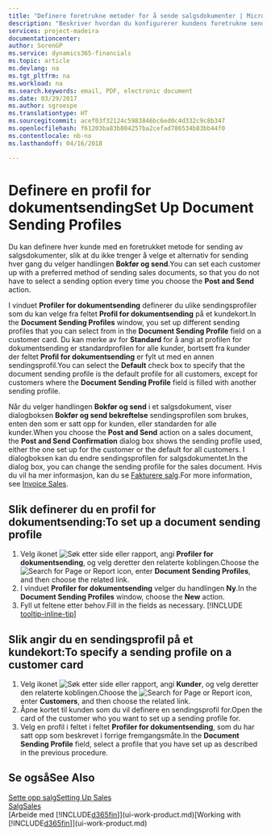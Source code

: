 ```yaml
---
title: "Definere foretrukne metoder for å sende salgsdokumenter | Microsoft-dokumentasjon"
description: "Beskriver hvordan du konfigurerer kundens foretrukne sendemetode for salgsdokumenter, for eksempel e-post, PDF-fil, elektronisk dokument og så videre."
services: project-madeira
documentationcenter: 
author: SorenGP
ms.service: dynamics365-financials
ms.topic: article
ms.devlang: na
ms.tgt_pltfrm: na
ms.workload: na
ms.search.keywords: email, PDF, electronic document
ms.date: 03/29/2017
ms.author: sgroespe
ms.translationtype: HT
ms.sourcegitcommit: acef03f32124c5983846bc6ed0c4d332c9c8b347
ms.openlocfilehash: f61203ba83b804257ba2cefad786534b83bb44f0
ms.contentlocale: nb-no
ms.lasthandoff: 04/16/2018

---
```

# <a name="set-up-document-sending-profiles"></a><span data-ttu-id="bd124-103">Definere en profil for dokumentsending</span><span class="sxs-lookup"><span data-stu-id="bd124-103">Set Up Document Sending Profiles</span></span>
<span data-ttu-id="bd124-104">Du kan definere hver kunde med en foretrukket metode for sending av salgsdokumenter, slik at du ikke trenger å velge et alternativ for sending hver gang du velger handlingen **Bokfør og send**.</span><span class="sxs-lookup"><span data-stu-id="bd124-104">You can set each customer up with a preferred method of sending sales documents, so that you do not have to select a sending option every time you choose the **Post and Send** action.</span></span>

<span data-ttu-id="bd124-105">I vinduet **Profiler for dokumentsending** definerer du ulike sendingsprofiler som du kan velge fra feltet **Profil for dokumentsending** på et kundekort.</span><span class="sxs-lookup"><span data-stu-id="bd124-105">In the **Document Sending Profiles** window, you set up different sending profiles that you can select from in the **Document Sending Profile** field on a customer card.</span></span> <span data-ttu-id="bd124-106">Du kan merke av for **Standard** for å angi at profilen for dokumentsending er standardprofilen for alle kunder, bortsett fra kunder der feltet **Profil for dokumentsending** er fylt ut med en annen sendingsprofil.</span><span class="sxs-lookup"><span data-stu-id="bd124-106">You can select the **Default** check box to specify that the document sending profile is the default profile for all customers, except for customers where the **Document Sending Profile** field is filled with another sending profile.</span></span>

<span data-ttu-id="bd124-107">Når du velger handlingen **Bokfør og send** i et salgsdokument, viser dialogboksen **Bokfør og send bekreftelse** sendingsprofilen som brukes, enten den som er satt opp for kunden, eller standarden for alle kunder.</span><span class="sxs-lookup"><span data-stu-id="bd124-107">When you choose the **Post and Send** action on a sales document, the **Post and Send Confirmation** dialog box shows the sending profile used, either the one set up for the customer or the default for all customers.</span></span> <span data-ttu-id="bd124-108">I dialogboksen kan du endre sendingsprofilen for salgsdokumentet.</span><span class="sxs-lookup"><span data-stu-id="bd124-108">In the dialog box, you can change the sending profile for the sales document.</span></span> <span data-ttu-id="bd124-109">Hvis du vil ha mer informasjon, kan du se [Fakturere salg](sales-how-invoice-sales.md).</span><span class="sxs-lookup"><span data-stu-id="bd124-109">For more information, see [Invoice Sales](sales-how-invoice-sales.md).</span></span>

## <a name="to-set-up-a-document-sending-profile"></a><span data-ttu-id="bd124-110">Slik definerer du en profil for dokumentsending:</span><span class="sxs-lookup"><span data-stu-id="bd124-110">To set up a document sending profile</span></span>
1. <span data-ttu-id="bd124-111">Velg ikonet ![Søk etter side eller rapport](media/ui-search/search_small.png "Søk etter side eller rapport"), angi **Profiler for dokumentsending**, og velg deretter den relaterte koblingen.</span><span class="sxs-lookup"><span data-stu-id="bd124-111">Choose the ![Search for Page or Report](media/ui-search/search_small.png "Search for Page or Report icon") icon, enter **Document Sending Profiles**, and then choose the related link.</span></span>
2. <span data-ttu-id="bd124-112">I vinduet **Profiler for dokumentsending** velger du handlingen **Ny**.</span><span class="sxs-lookup"><span data-stu-id="bd124-112">In the **Document Sending Profiles** window, choose the **New** action.</span></span>
3. <span data-ttu-id="bd124-113">Fyll ut feltene etter behov.</span><span class="sxs-lookup"><span data-stu-id="bd124-113">Fill in the fields as necessary.</span></span> [!INCLUDE [tooltip-inline-tip](includes/tooltip-inline-tip_md.md)]

## <a name="to-specify-a-sending-profile-on-a-customer-card"></a><span data-ttu-id="bd124-114">Slik angir du en sendingsprofil på et kundekort:</span><span class="sxs-lookup"><span data-stu-id="bd124-114">To specify a sending profile on a customer card</span></span>
1. <span data-ttu-id="bd124-115">Velg ikonet ![Søk etter side eller rapport](media/ui-search/search_small.png "Søk etter side eller rapport"), angi **Kunder**, og velg deretter den relaterte koblingen.</span><span class="sxs-lookup"><span data-stu-id="bd124-115">Choose the ![Search for Page or Report](media/ui-search/search_small.png "Search for Page or Report icon") icon, enter **Customers**, and then choose the related link.</span></span>
2. <span data-ttu-id="bd124-116">Åpne kortet til kunden som du vil definere en sendingsprofil for.</span><span class="sxs-lookup"><span data-stu-id="bd124-116">Open the card of the customer who you want to set up a sending profile for.</span></span>
3. <span data-ttu-id="bd124-117">Velg en profil i feltet i feltet **Profiler for dokumentsending**, som du har satt opp som beskrevet i forrige fremgangsmåte.</span><span class="sxs-lookup"><span data-stu-id="bd124-117">In the **Document Sending Profile** field, select a profile that you have set up as described in the previous procedure.</span></span>

## <a name="see-also"></a><span data-ttu-id="bd124-118">Se også</span><span class="sxs-lookup"><span data-stu-id="bd124-118">See Also</span></span>
[<span data-ttu-id="bd124-119">Sette opp salg</span><span class="sxs-lookup"><span data-stu-id="bd124-119">Setting Up Sales</span></span>](sales-setup-sales.md)  
[<span data-ttu-id="bd124-120">Salg</span><span class="sxs-lookup"><span data-stu-id="bd124-120">Sales</span></span>](sales-manage-sales.md)  
<span data-ttu-id="bd124-121">[Arbeide med [!INCLUDE[d365fin](includes/d365fin_md.md)]](ui-work-product.md)</span><span class="sxs-lookup"><span data-stu-id="bd124-121">[Working with [!INCLUDE[d365fin](includes/d365fin_md.md)]](ui-work-product.md)</span></span>

